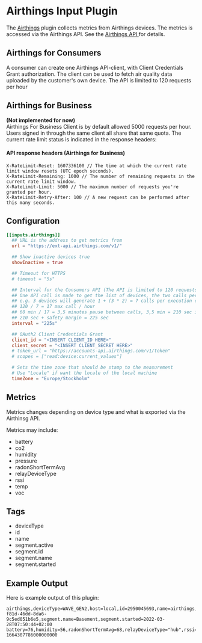# Airthings Input Plugin

The [Airthings](https://www.airthings.com) plugin collects 
metrics from Airthings devices. The metrics is accessed via 
the Airthings API.
See the [Airthings API
](https://developer.airthings.com/docs/api-getting-started/index.html) 
for details.

## Airthings for Consumers

A consumer can create one Airthings API-client, 
with Client Credentials Grant authorization.
The client can be used to fetch air quality 
data uploaded by the customer's own device.
The API is limited to 120 requests per hour

## Airthings for Business

**(Not implemented for now)**<BR/>
Airthings For Business Client is by default allowed 5000 requests per hour.
Users signed in through the same client all share that same quota.
The current rate limit status is indicated in the response headers:

#### API response headers (Airthings for Business)
```shell
X-RateLimit-Reset: 1607336100 // The time at which the current rate limit window resets (UTC epoch seconds).
X-RateLimit-Remaining: 1000 // The number of remaining requests in the current rate limit window.
X-RateLimit-Limit: 5000 // The maximum number of requests you're granted per hour.
X-RateLimit-Retry-After: 100 // A new request can be performed after this many seconds.
```

## Configuration

```toml
[[inputs.airthings]]
  ## URL is the address to get metrics from
  url = "https://ext-api.airthings.com/v1/"

  ## Show inactive devices true
  showInactive = true

  ## Timeout for HTTPS
  # timeout = "5s"

  ## Interval for the Consumers API (The API is limited to 120 requests per hour)
  ## One API call is made to get the list of devices, the two calls per device
  ## e.g. 3 devices will generate 1 + (3 * 2) = 7 calls per execution cycle.
  ## 120 / 7 = 17 max call / hour
  ## 60 min / 17 = 3,5 minutes pause between calls, 3,5 min = 210 sec interval
  ## 210 sec + safety margin = 225 sec
  interval = "225s"

  ## OAuth2 Client Credentials Grant
  client_id = "<INSERT CLIENT_ID HERE>"
  client_secret = "<INSERT CLIENT_SECRET HERE>"
  # token_url = "https://accounts-api.airthings.com/v1/token"
  # scopes = ["read:device:current_values"] 

  # Sets the time zone that should be stamp to the measurement
  # Use "Locale" if want the locale of the local machine
  timeZone = "Europe/Stockholm"
```

## Metrics
Metrics changes depending on device type 
and what is exported via the Airthinsg API.

Metrics may include:
- battery
- co2
- humidity
- pressure
- radonShortTermAvg
- relayDeviceType
- rssi
- temp
- voc


## Tags
- deviceType
- id
- name
- segment.active
- segment.id
- segment.name
- segment.started

## Example Output

Here is example output of this plugin:

```shell
airthings,deviceType=WAVE_GEN2,host=local,id=2950045693,name=airthings,segment.active=true,segment.id=3f2f2e23-f81d-46dd-8da6-9c5ed051b6e5,segment.name=Basement,segment.started=2022-03-28T07:50:44+02:00 battery=76,humidity=56,radonShortTermAvg=68,relayDeviceType="hub",rssi=-37,temp=19.2 1664307786000000000
```